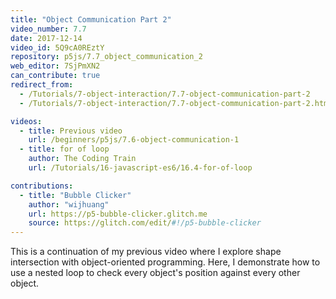 ```yaml
---
title: "Object Communication Part 2"
video_number: 7.7
date: 2017-12-14
video_id: 5Q9cA0REztY
repository: p5js/7.7_object_communication_2
web_editor: 7SjPmXN2
can_contribute: true
redirect_from:
  - /Tutorials/7-object-interaction/7.7-object-communication-part-2
  - /Tutorials/7-object-interaction/7.7-object-communication-part-2.html

videos:
  - title: Previous video
    url: /beginners/p5js/7.6-object-communication-1
  - title: for of loop
    author: The Coding Train
    url: /Tutorials/16-javascript-es6/16.4-for-of-loop

contributions:
  - title: "Bubble Clicker"
    author: "wijhuang"
    url: https://p5-bubble-clicker.glitch.me
    source: https://glitch.com/edit/#!/p5-bubble-clicker
---
```

This is a continuation of my previous video where I explore shape intersection with object-oriented programming.
Here, I demonstrate how to use a nested loop to check every object's position against every other object.
